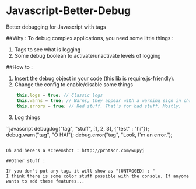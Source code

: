 Javascript-Better-Debug
=======================

Better debugging for Javascript with tags

##Why :
To debug complex applications, you need some little things :
1. Tags to see what is logging
2. Some debug boolean to activate/unactivate levels of logging

##How to :

1. Insert the debug object in your code (this lib is require.js-friendly).
2. Change the config to enable/disable some things

```javascript
	this.logs = true; // Classic logs
	this.warns = true; // Warns, they appear with a warning sign in chrome
	this.errors = true; // Red stuff. That's for bad stuff. Mostly.
```	


3. Log things
	
``javascript
	debug.log("tag", "stuff", [1, 2, 3], {"test" : "hi"});
	debug.warn("tag", "O HAI");
	debug.error("tag", "Look, I'm an error.");
```

Oh and here's a screenshot : http://prntscr.com/wupyj

##Other stuff :

If you don't put any tag, it will show as "[UNTAGGED] : "
I think there is some color stuff possible with the console. If anyone wants to add these features...